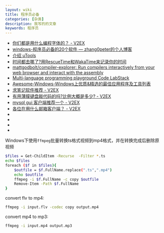 ```yaml
---
layout: wiki
title: 程序员必备
categories: [杂类]
description: 我写的的文章
keywords: 程序员
---
```

                      
*   [你们都是用什么编程字体的？ - V2EX](https://www.v2ex.com/t/597067)             
*   [windows-程序员必备的20个软件 — zhang0peter的个人博客](https://zhang0peter.com/2020/01/23/programmer-need/)                   
*   [介绍 uTools](https://u.tools/docs/guide/about-uTools.html)                       
*   [时间都去哪了?用RescueTime和WakaTime来记录你的时间](https://luolei.org/track-your-time/)             
*   [mattgodbolt/compiler-explorer: Run compilers interactively from your web browser and interact with the assembly](https://github.com/mattgodbolt/compiler-explorer)                   
*   [Multi-language programming playground Code LabStack](https://code.labstack.com/)                       
*   [Awesome-Windows-Windows上优质&精选的最佳应用程序及工具列表](https://github.com/Awesome-Windows/Awesome)             
*   [求笔记软件推荐 - V2EX](https://www.v2ex.com/t/541898)                   
*   [有用薄膜键盘敲代码的吗?比例大概是多少? - V2EX](https://www.v2ex.com/t/565789?p=1)              
*   [mysql gui 客户端推荐一个 - V2EX](https://www.v2ex.com/t/565368)                              
*   [各位在用什么邮箱客户端？ - V2EX](https://www.v2ex.com/t/634423)             
*   []()                   
*   []()                       
*   []()             
*   []()                   


Windows下使用`ffmpeg`批量转换ts格式视频到mp4格式，并在转换完成后删除原视频

```sh
$files = Get-ChildItem -Recurse  -Filter *.ts
echo $files
foreach ($f in $files){
    $outfile = $f.FullName.replace(".ts",".mp4") 
    echo $outfile
    ffmpeg -i $f.FullName -c copy $outfile 
    Remove-Item -Path $f.FullName
}
```

convert flv to mp4:

```sh
ffmpeg -i input.flv -codec copy output.mp4
```

convert mp4 to mp3:

```sh
ffmpeg -i input.mp4 output.mp3
```